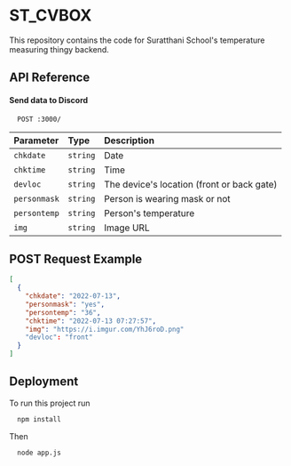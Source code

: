 
# ST_CVBOX

This repository contains the code for Suratthani School's temperature measuring thingy backend.


## API Reference

#### Send data to Discord

```
  POST :3000/
```

| Parameter | Type     | Description                |
| :-------- | :------- | :------------------------- |
| `chkdate` | `string` | Date |
| `chktime` | `string` | Time |
| `devloc` | `string` | The device's location (front or back gate) |
| `personmask` | `string` | Person is wearing mask or not |
| `persontemp` | `string` | Person's temperature |
| `img` | `string` | Image URL |


## POST Request Example

```json
[
  {
    "chkdate": "2022-07-13",
    "personmask": "yes",
    "persontemp": "36",
    "chktime": "2022-07-13 07:27:57",
    "img": "https://i.imgur.com/YhJ6roD.png"
    "devloc": "front"
  }
]
```


## Deployment

To run this project run

```bash
  npm install
```
Then
```bash
  node app.js
```
